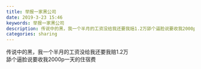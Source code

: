 ```yaml
---
title: 举报一家黑公司
date: 2019-3-23 15:46
keywords: 举报一家黑公司
description: 传说中的黑，我一个半月的工资没给我还要我赔1.2万舔个逼脸说要收我2000p一天的住宿费
categories: sharing
---
```

<td class="t_f" id="postmessage_3291231">

传说中的黑，我一个半月的工资没给我还要我赔1.2万<br/>
舔个逼脸说要收我2000p一天的住宿费<br/>
</td>
